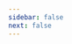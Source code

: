 ```yaml
---
sidebar: false
next: false
---
```

<BlogInfo/>

<!-- @content -->

<ActionBox />

<style>
 #top-box {
  margin-top:0.5rem!important;
 }

</style>